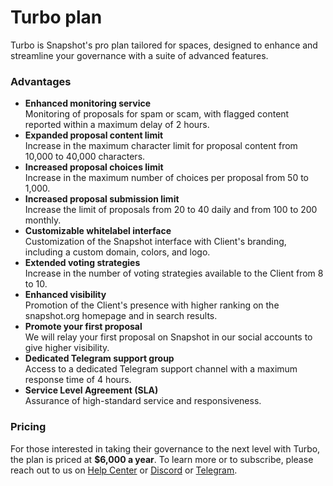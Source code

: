 # Turbo plan

Turbo is Snapshot's pro plan tailored for spaces, designed to enhance and streamline your governance with a suite of advanced features.

### Advantages

* **Enhanced monitoring service**\
  Monitoring of proposals for spam or scam, with flagged content reported within a maximum delay of 2 hours.
* **Expanded proposal content limit**\
  Increase in the maximum character limit for proposal content from 10,000 to 40,000 characters.
* **Increased proposal choices limit**\
  Increase in the maximum number of choices per proposal from 50 to 1,000.
* **Increased proposal submission limit**\
  Increase the limit of proposals from 20 to 40 daily and from 100 to 200 monthly.
* **Customizable whitelabel interface**\
  Customization of the Snapshot interface with Client's branding, including a custom domain, colors, and logo.
* **Extended voting strategies**\
  Increase in the number of voting strategies available to the Client from 8 to 10.
* **Enhanced visibility**\
  Promotion of the Client's presence with higher ranking on the snapshot.org homepage and in search results.
* **Promote your first proposal**\
  We will relay your first proposal on Snapshot in our social accounts to give higher visibility.
* **Dedicated Telegram support group**\
  Access to a dedicated Telegram support channel with a maximum response time of 4 hours.
* **Service Level Agreement (SLA)**\
  Assurance of high-standard service and responsiveness.

### Pricing

For those interested in taking their governance to the next level with Turbo, the plan is priced at **$6,000 a year**. To learn more or to subscribe, please reach out to us on [Help Center](https://help.snapshot.org/en/) or [Discord](https://discord.snapshot.org) or [Telegram](https://t.me/bonustrack).
